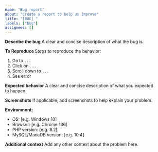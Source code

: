 ```yaml
---
name: "Bug report"
about: "Create a report to help us improve"
title: "[BUG] "
labels: ["bug"]
assignees: []
---
```


**Describe the bug**
A clear and concise description of what the bug is.

**To Reproduce**
Steps to reproduce the behavior:
1. Go to `...`
2. Click on `...`
3. Scroll down to `...`
4. See error

**Expected behavior**
A clear and concise description of what you expected to happen.

**Screenshots**
If applicable, add screenshots to help explain your problem.

**Environment:**
- OS: [e.g. Windows 10]
- Browser: [e.g. Chrome 136]
- PHP version: [e.g. 8.2]
- MySQL/MariaDB version: [e.g. 10.4]

**Additional context**
Add any other context about the problem here. 